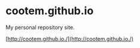 # cootem.github.io
My personal repository site.

[http://cootem.github.io./](http://cootem.github.io./)
